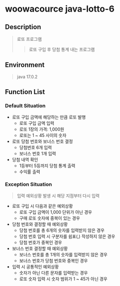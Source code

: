 # woowacource java-lotto-6

## Description
> 로또 프로그램
>	> 로또 구입 후 당첨 통계 내는 프로그램 

## Environment
> java 17.0.2

## Function List

### Default Situation
* 로또 구입 금액에 해당하는 만큼 로또 발행
	- 로또 구입 금액 입력
	- 로또 1장의 가격: 1,000원
	- 로또는 1 ~ 45 사이의 숫자
* 로또 당첨 번호와 보너스 번호 결정
	- 당첨번호 6개 입력
	- 보너스 번호 1개  입력
* 당첨 내역 확인
	- 1등부터 5등까지 당첨 통계 출력
	- 수익률 출력

### Exception Situation
> 입력 예외상황 발생 시 해당 지점부터 다시 입력
* 로또 구입 시 다음과 같은 예외상황
	- 로또 구입 금액이 1,000 단위가 아닌 경우
	- 구매 로또 숫자에 중복이 있는 경우
* 당첨 번호와 결정할 때 예외상황
	- 당첨 번호를 총 6개의 숫자를 입력받지 않은 경우
	- 당첨 번호 입력 시 구분자를 쉼표(,) 작성하지 않은 경우
	- 당첨 번호가 중복인 경우
* 보너스 번호 결정할 때 예외상황
	- 보너스 번호를 총 1개의 숫자를 입력받지 않은 경우
	- 보너스 번호가 당첨 번호와 중복인 경우
* 입력 시 공통적인 예외상황
	- 숫자가 아닌 다른 문자를 입력받는 경우
	- 로또 숫자 입력 시 숫자 범위가 1 ~ 45가 아닌 경우
